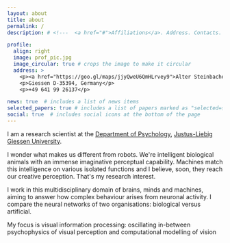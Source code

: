 ```yaml
---
layout: about
title: about
permalink: /
description: # <!---  <a href="#">Affiliations</a>. Address. Contacts. Moto. Etc. --->

profile:
  align: right
  image: prof_pic.jpg
  image_circular: true # crops the image to make it circular
  address: >
    <p><a href="https://goo.gl/maps/jjyQweU6QmHLrvey9">Alter Steinbacher Weg 38</a></p>
    <p>Giessen D-35394, Germany</p>
    <p>+49 641 99 26137</p>

news: true  # includes a list of news items
selected_papers: true # includes a list of papers marked as "selected={true}"
social: true  # includes social icons at the bottom of the page
---
```



I am a research scientist at the 
[Department of Psychology](https://www.uni-giessen.de/fbz/fb06/psychologie?language_sync=1),
 [Justus-Liebig Giessen University](https://www.uni-giessen.de/). 
 
I wonder what makes us different from robots. We're intelligent biological 
animals with an immense imaginative perceptual capability. Machines match this 
intelligence on various isolated functions and I believe, soon, they reach our 
creative perception. That's my research interest. 

I work in this multidisciplinary domain of brains, minds and machines, aiming to answer how complex 
behaviour arises from neuronal activity. I compare the neural networks of two organisations: 
biological versus artificial.

My focus is visual information processing: oscillating in-between psychophysics of visual perception
and computational modelling of vision

<!--- 

Write your biography here. Tell the world about yourself. Link to your favorite [subreddit](http://reddit.com){:target="\_blank"}. You can put a picture in, too. The code is already in, just name your picture `prof_pic.jpg` and put it in the `img/` folder.

Put your address / P.O. box / other info right below your picture. You can also disable any these elements by editing `profile` property of the YAML header of your `_pages/about.md`. Edit `_bibliography/papers.bib` and Jekyll will render your [publications page](/al-folio/publications/) automatically.

Link to your social media connections, too. This theme is set up to use [Font Awesome icons](http://fortawesome.github.io/Font-Awesome/) and [Academicons](https://jpswalsh.github.io/academicons/), like the ones below. Add your Facebook, Twitter, LinkedIn, Google Scholar, or just disable all of them.

--->
